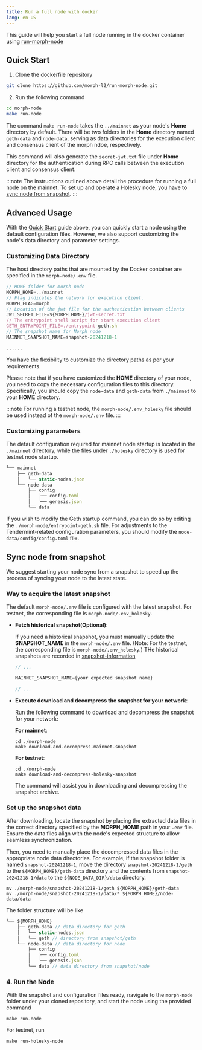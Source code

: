 ```yaml
---
title: Run a full node with docker
lang: en-US
---
```


This guide will help you start a full node running in the docker container using [run-morph-node](https://github.com/morph-l2/run-morph-node)

## Quick Start

1. Clone the dockerfile repository

```bash
git clone https://github.com/morph-l2/run-morph-node.git
```
2. Run the following command

```bash
cd morph-node
make run-node
```

The command `make run-node` takes the `../mainnet` as your node's **Home** directory by default. There will be two folders in the **Home** directory named `geth-data` and `node-data`, serving as data directories for the execution client and consensus client of the morph ndoe, respectively.

This command will also generate the `secret-jwt.txt` file under **Home** directory for the authentication during RPC calls between the execution client and consensus client.

:::note
The instructions outlined above detail the procedure for running a full node on the mainnet. To set up and operate a Holesky node, you have to [sync node from snapshot](#sync-node-from-snapshot).
:::

## Advanced Usage

With the [Quick Start](#quick-start) guide above, you can quickly start a node using the default configuration files. However, we also support customizing the node's data directory and parameter settings.

### Customizing Data Directory
The host directory paths that are mounted by the Docker container are specified in the ```morph-node/.env``` file.

```js title="morph-node/.env"
// HOME folder for morph node
MORPH_HOME=../mainnet
// Flag indicates the network for execution client.
MORPH_FLAG=morph
// Location of the jwt file for the authentication between clients
JWT_SECRET_FILE=${MORPH_HOME}/jwt-secret.txt
// The entrypoint shell script for start execution client  
GETH_ENTRYPOINT_FILE=./entrypoint-geth.sh
// The snapshot name for Morph node 
MAINNET_SNAPSHOT_NAME=snapshot-20241218-1

......
```

You have the flexibility to customize the directory paths as per your requirements. 

Please note that if you have customized the **HOME** directory of your node, you need to copy the necessary configuration files to this directory. Specifically, you should copy the `node-data` and `geth-data` from `./mainnet` to your **HOME** directory.

:::note
For running a testnet node, the ```morph-node/.env_holesky``` file should be used instead of the ```morph-node/.env``` file.
:::

### Customizing parameters

The default configuration required for mainnet node startup is located in the `./mainnet` directory, while the files under `./holesky` directory is used for testnet node startup. 

```javascript
└── mainnet
    ├── geth-data
    │   └── static-nodes.json
    └── node-data
        ├── config
        │   ├── config.toml
        │   └── genesis.json
        └── data
```

If you wish to modify the Geth startup command, you can do so by editing the ```./morph-node/entrypoint-geth.sh``` file. For adjustments to the Tendermint-related configuration parameters, you should modify the `node-data/config/config.toml` file.

## Sync node from snapshot

We suggest starting your node sync from a snapshot to speed up the process of syncing your node to the latest state. 

### Way to acquire the latest snapshot

The default `morph-node/.env` file is configured with the latest snapshot. For testnet, the corresponding file is `morph-node/.env_holesky`.

- **Fetch historical snapshot(Optional)**:
    
    If you need a historical snapshot, you must manually update the **SNAPSHOT_NAME** in the `morph-node/.env` file. (Note: For the testnet, the corresponding file is `morph-node/.env_holesky`.)
    THe historical snapshots are recorded in [snapshot-information](https://github.com/morph-l2/run-morph-node?tab=readme-ov-file#snapshot-information)

    ```js
    // ...

    MAINNET_SNAPSHOT_NAME={your expected snapshot name} 

    // ...
    ```

- **Execute download and decompress the snapshot for your network**:
    
    Run the following command to download and decompress the snapshot for your network:

    **For mainnet**:

    ```
    cd ./morph-node
    make download-and-decompress-mainnet-snapshot
    ```

    **For testnet**:

    ```
    cd ./morph-node
    make download-and-decompress-holesky-snapshot
    ```

    The command will assist you in downloading and decompressing the snapshot archive.

### Set up the snapshot data

After downloading, locate the snapshot by placing the extracted data files in the correct directory specified by the **MORPH_HOME** path in your `.env` file. Ensure the data files align with the node's expected structure to allow seamless synchronization.

Then, you need to manually place the decompressed data files in the appropriate node data directories.
For example, if the snapshot folder is named ```snapshot-20241218-1```, move the directory ```snapshot-20241218-1/geth``` to the ```${MORPH_HOME}/geth-data``` directory and the contents from ```snapshot-20241218-1/data``` to the ```${NODE_DATA_DIR}/data``` directory.

```
mv ./morph-node/snapshot-20241218-1/geth ${MORPH_HOME}/geth-data
mv ./morph-node/snapshot-20241218-1/data/* ${MORPH_HOME}/node-data/data
```

The folder structure will be like 

```javascript
└── ${MORPH_HOME}
    ├── geth-data // data directory for geth
    │   └── static-nodes.json
    │   └── geth // directory from snapshot/geth   
    └── node-data // data directory for node
        ├── config
        │   ├── config.toml
        │   └── genesis.json
        └── data // data directory from snapshot/node
```

### 4. Run the Node
With the snapshot and configuration files ready, navigate to the `morph-node` folder under your cloned repository, and start the node using the provided command

```
make run-node
```

For testnet, run

```
make run-holesky-node
```
